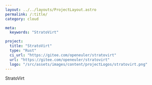 ```yaml
---
layout: ../../layouts/ProjectLayout.astro
permalink: /:title/
category: cloud

meta:
  keywords: "StratoVirt"

project:
  title: "StratoVirt"
  type: "Rust"
  ci_url: "https://gitee.com/openeuler/stratovirt"
  url: "https://gitee.com/openeuler/stratovirt"
  logo: "/src/assets/images/content/projectLogos/stratovirt.png"
---
```


<p>StratoVirt</p>

